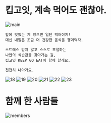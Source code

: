 # 킵고잇, 계속 먹어도 괜찮아.
![main](https://user-images.githubusercontent.com/75439868/212359071-8a0a6115-4faa-40eb-9aa4-62e5d146cfdc.png)


```
앞에 맛있는 게 있으면 일단 먹어야지!
대신 내일은 조금 더 건강한 음식을 챙겨먹자.

스트레스 받지 않고 스스로 조절하는
나만의 식습관을 찾아가는 길,
킵고잇 KEEP GO EAT이 함께 할게요.

천천히 나아가요.
```

![18](https://user-images.githubusercontent.com/75439868/212579977-b83a8bbe-1a41-4487-b123-19ea61eaa0a0.jpg)
![19](https://user-images.githubusercontent.com/75439868/212579995-9ac3c7ff-d180-4fc2-9d9c-5a487e8310f6.jpg)
![20](https://user-images.githubusercontent.com/75439868/212580001-09b153f4-f736-4473-bbf0-4c22e18377f3.jpg)
![21](https://user-images.githubusercontent.com/75439868/212580015-a69c9b8a-c6af-4298-8f48-88dd4b902d68.jpg)
![22](https://user-images.githubusercontent.com/75439868/212580021-e421c82e-1cb5-4b0f-ab05-92c5a51cbd4b.jpg)
![23](https://user-images.githubusercontent.com/75439868/212580028-425f7172-8c8b-41fa-96a4-c3431d6ccf9f.jpg)


# 함께 한 사람들
![members](https://user-images.githubusercontent.com/75439868/212359988-3a91da5b-f203-44dd-bbc3-0f94c7363ab3.png)

